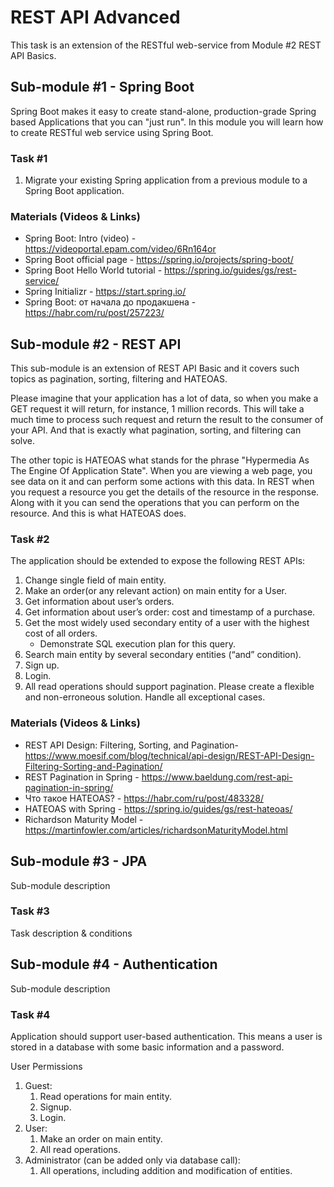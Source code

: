 # REST API Advanced
This task is an extension of the RESTful web-service from Module #2 REST API Basics.

## Sub-module #1 - Spring Boot
Spring Boot makes it easy to create stand-alone, production-grade Spring based Applications that you can "just run". 
In this module you will learn how to create RESTful web service using Spring Boot. 

### Task #1
1. Migrate your existing Spring application from a previous module to a Spring Boot application.

### Materials (Videos & Links)
* Spring Boot: Intro (video) - https://videoportal.epam.com/video/6Rn164or
* Spring Boot official page - https://spring.io/projects/spring-boot/
* Spring Boot Hello World tutorial - https://spring.io/guides/gs/rest-service/
* Spring Initializr - https://start.spring.io/
* Spring Boot: от начала до продакшена - https://habr.com/ru/post/257223/


## Sub-module #2 - REST API
This sub-module is an extension of REST API Basic and it covers such topics as pagination, sorting, filtering and HATEOAS.

Please imagine that your application has a lot of data, so when you make a GET request it will return, for instance, 1 million records. 
This will take a much time to process such request and return the result to the consumer of your API. 
And that is exactly what pagination, sorting, and filtering can solve.

The other topic is HATEOAS what stands for the phrase "Hypermedia As The Engine Of Application State". 
When you are viewing a web page, you see data on it and can perform some actions with this data. 
In REST when you request a resource you get the details of the resource in the response. 
Along with it you can send the operations that you can perform on the resource. 
And this is what HATEOAS does.

### Task #2
The application should be extended to expose the following REST APIs:
1. Change single field of main entity.
2. Make an order(or any relevant action) on main entity for a User.
3. Get information about user’s orders.
4. Get information about user’s order: cost and timestamp of a purchase.
5. Get the most widely used secondary entity of a user with the highest cost of all orders. 
    * Demonstrate SQL execution plan for this query.
6. Search main entity by several secondary entities (“and” condition).
7. Sign up.
8. Login.
9. All read operations should support pagination. Please create a flexible and non-erroneous solution. Handle all exceptional cases.

### Materials (Videos & Links)
* REST API Design: Filtering, Sorting, and Pagination- https://www.moesif.com/blog/technical/api-design/REST-API-Design-Filtering-Sorting-and-Pagination/
* REST Pagination in Spring - https://www.baeldung.com/rest-api-pagination-in-spring/
* Что такое HATEOAS? - https://habr.com/ru/post/483328/ 
* HATEOAS with Spring - https://spring.io/guides/gs/rest-hateoas/
* Richardson Maturity Model - https://martinfowler.com/articles/richardsonMaturityModel.html


## Sub-module #3 - JPA

Sub-module description

### Task #3

Task description & conditions


## Sub-module #4 - Authentication

Sub-module description

### Task #4 
Application should support user-based authentication. This means a user is stored in a database with some basic information and a password.

User Permissions
1. Guest:
    1. Read operations for main entity. 
    2. Signup.
    3. Login.
2. User:
    1. Make an order on main entity. 
    2. All read operations.
3. Administrator (can be added only via database call):
    1. All operations, including addition and modification of entities.


